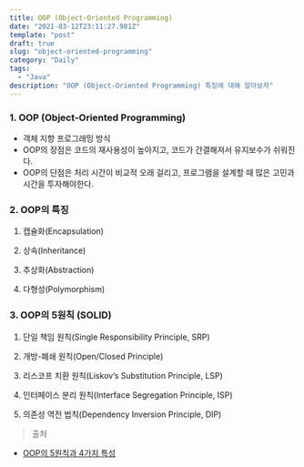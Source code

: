 ```yaml
---
title: OOP (Object-Oriented Programming)
date: "2021-03-12T23:11:27.981Z"
template: "post"
draft: true
slug: "object-oriented-programming"
category: "Daily"
tags:
  - "Java"
description: "OOP (Object-Oriented Programming) 특징에 대해 알아보자"
---
```


### 1. OOP (Object-Oriented Programming)
- 객체 지향 프로그래밍 방식
- OOP의 장점은 코드의 재사용성이 높아지고, 코드가 간결해져서 유지보수가 쉬워진다.
- OOP의 단점은 처리 시간이 비교적 오래 걸리고, 프로그램을 설계할 때 많은 고민과 시간을 투자해야한다.

### 2. OOP의 특징
1. 캡슐화(Encapsulation)

2. 상속(Inheritance)

3. 추상화(Abstraction)

4. 다형성(Polymorphism)


### 3. OOP의 5원칙 (SOLID)
1. 단일 책임 원칙(Single Responsibility Principle, SRP)

2. 개방-폐쇄 원칙(Open/Closed Principle)

3. 리스코프 치환 원칙(Liskov’s Substitution Principle, LSP)

4. 인터페이스 분리 원칙(Interface Segregation Principle, ISP)

5. 의존성 역전 법칙(Dependency Inversion Principle, DIP)


> 출처

- [OOP의 5원칙과 4가지 특성](https://velog.io/@ygh7687/OOP%EC%9D%98-5%EC%9B%90%EC%B9%99%EA%B3%BC-4%EA%B0%80%EC%A7%80-%ED%8A%B9%EC%84%B1)